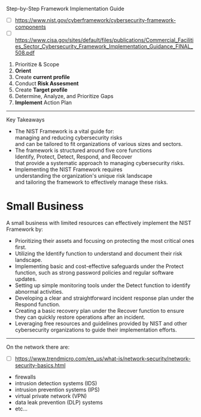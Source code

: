 Step-by-Step Framework Implementation Guide
- [ ] https://www.nist.gov/cyberframework/cybersecurity-framework-components
- [ ] https://www.cisa.gov/sites/default/files/publications/Commercial_Facilities_Sector_Cybersecurity_Framework_Implementation_Guidance_FINAL_508.pdf

1.  Prioritize & Scope
2.  __Orient__
3.  Create __current profile__
4.  Conduct __Risk Assesment__
5.  Create __Target profile__
6.  Determine, Analyze, and Prioritize Gaps
7.  __Implement__ Action Plan

---

Key Takeaways
- The NIST Framework is a vital guide for: \
  managing and reducing cybersecurity risks \
  and can be tailored to fit organizations of various sizes and sectors.
- The framework is structured around five core functions \
  Identify, Protect, Detect, Respond, and Recover \
  that provide a systematic approach to managing cybersecurity risks.
- Implementing the NIST Framework requires \
  understanding the organization's unique risk landscape \
  and tailoring the framework to effectively manage these risks.
# Small Business
A small business with limited resources can effectively implement the NIST Framework by:
- Prioritizing their assets and focusing on protecting the most critical ones first.
- Utilizing the Identify function to understand and document their risk landscape.
- Implementing basic and cost-effective safeguards under the Protect function, such as strong password policies and regular software updates.
- Setting up simple monitoring tools under the Detect function to identify abnormal activities.
- Developing a clear and straightforward incident response plan under the Respond function.
- Creating a basic recovery plan under the Recover function to ensure they can quickly restore operations after an incident.
- Leveraging free resources and guidelines provided by NIST and other cybersecurity organizations to guide their implementation efforts.

___
On the network there are:
- [ ] https://www.trendmicro.com/en_us/what-is/network-security/network-security-basics.html
- firewalls
- intrusion detection systems (IDS)
- intrusion prevention systems (IPS)
- virtual private network (VPN)
- data leak prevention (DLP) systems
- etc...
